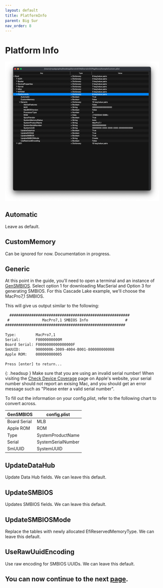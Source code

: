 ```yaml
---
layout: default
title: PlatformInfo
parent: Big Sur
nav_order: 8
---
```


# Platform Info

<a href="https://raw.githubusercontent.com/royalgraphx/DarwinKVM/main/docs/assets/OpenCorePlatformInfo.png"><img src="../../../assets/OpenCorePlatformInfo.png" alt=""></a>

## Automatic

Leave as default.

## CustomMemory

Can be ignored for now. Documentation in progress.

## Generic

At this point in the guide, you'll need to open a terminal and an instance of [GenSMBIOS](https://github.com/corpnewt/GenSMBIOS). Select option 1 for downloading MacSerial and Option 3 for generating SMBIOS. For this Cascade Lake example, we'll choose the MacPro7,1 SMBIOS.

This will give us output similar to the following:

```
  #######################################################
 #               MacPro7,1 SMBIOS Info                 #
#######################################################

Type:         MacPro7,1
Serial:       F0000000000M
Board Serial: F0000000000000000F
SmUUID:       90000006-3009-4004-B001-800000000008
Apple ROM:    000000000005

Press [enter] to return...
```

{: .headsup }
Make sure that you are using an invalid serial number! When visiting the [Check Device Coverage](https://checkcoverage.apple.com/) page on Apple's website, your serial number should not report an exising Mac, and you should get an error message such as "Please enter a valid serial number".

To fill out the information on your config.plist, refer to the following chart to convert across.

| GenSMBIOS | config.plist | 
| ----- | ----- |
| Board Serial | MLB |
| Apple ROM | ROM |
| Type | SystemProductName |
| Serial | SystemSerialNumber |
| SmUUID | SystemUUID |

## UpdateDataHub

Update Data Hub fields. We can leave this default.

## UpdateSMBIOS

Updates SMBIOS fields. We can leave this default.

## UpdateSMBIOSMode

Replace the tables with newly allocated EfiReservedMemoryType. We can leave this default.

## UseRawUuidEncoding

Use raw encoding for SMBIOS UUIDs. We can leave this default.

## You can now continue to the next <a href="../08-UEFI">page</a>.
